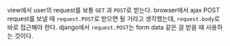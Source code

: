 view에서 user의 request를 보통 ``GET`` 과 ``POST``로 받는다.
browser에서 ajax POST request를 보낼 때 ``request.POST``로 받으면 
될 거라고 생각했는데, ``request.body``로 바로 접근해야 한다. django에서 ``request.POST``는
form data 같은 걸 받을 때 사용하는 것이다.
